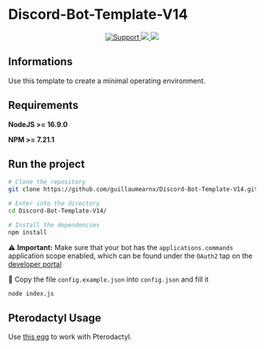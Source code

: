 # Discord-Bot-Template-V14

<div align="center">
<a href="https://discord.garnx.fr">
<img src="https://img.shields.io/discord/840647292864430080.svg?colorB=Blue&logo=discord&label=Support&style=for-the-badge" alt="Support">
</a>
<a href="https://github.com/guillaumearnx/Discord-Bot-Template-V14/issues">
<img src="https://img.shields.io/github/issues/guillaumearnx/Discord-Bot-Template-V14.svg?style=for-the-badge">
</a>
<a href="https://github.com/guillaumearnx/Discord-Bot-Template-V14/pulls">
<img src="https://img.shields.io/github/issues-pr/guillaumearnx/Discord-Bot-Template-V14.svg?style=for-the-badge">
</a>
<br>
</div>

## Informations

Use this template to create a minimal operating environment.

## Requirements
**NodeJS >= 16.9.0**

**NPM >= 7.21.1**

## Run the project

```bash
# Clone the repository
git clone https://github.com/guillaumearnx/Discord-Bot-Template-V14.git

# Enter into the directory
cd Discord-Bot-Template-V14/

# Install the dependencies
npm install
```

:warning: **Important:** Make sure that your bot has the `applications.commands` application scope enabled, which can be found under the `OAuth2` tap on the [developer portal](https://discord.com/developers/applications/)

:memo: Copy the file `config.example.json` into `config.json` and fill it

```bash
node index.js
```

## Pterodactyl Usage

Use [this egg](https://github.com/parkervcp/eggs/blob/master/bots/discord/discord.js/egg-discord-js-generic.json) to work with Pterodactyl.
